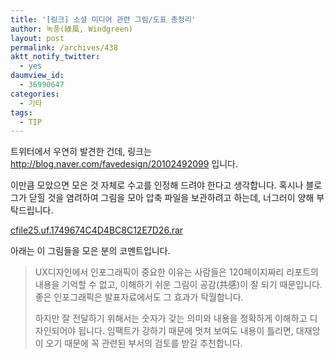 ```yaml
---
title: '[링크] 소셜 미디어 관련 그림/도표 총정리'
author: 녹풍(綠風, Windgreen)
layout: post
permalink: /archives/438
aktt_notify_twitter:
  - yes
daumview_id:
  - 36990647
categories:
  - 기타
tags:
  - TIP
---
```

트위터에서 우연히 발견한 건데, 링크는 <http://blog.naver.com/favedesign/20102492099>&nbsp;입니다. 

이만큼 모았으면 모은 것 자체로 수고를 인정해 드려야 한다고 생각합니다. 혹시나 블로그가 닫힐 것을 염려하여 그림을 모아 압축 파일을 보관하려고 하는데, 너그러이 양해 부탁드립니다.

<a href="/uploads/legacy/old-images/1/cfile25.uf.1749674C4D4BC8C12E7D26.rar" class="aligncenter" />cfile25.uf.1749674C4D4BC8C12E7D26.rar</a>

아래는 이 그림들을 모은 분의 코멘트입니다.

> UX디자인에서 인포그래픽이 중요한 이유는 사람들은 120페이지짜리 리포트의 내용을 기억할 수 없고, 이해하기 쉬운 그림이 공감(共感)이 잘 되기 때문입니다. 좋은 인포그래픽은 발표자료에서도 그 효과가 탁월합니다.
> 
> 하지만 잘 전달하기 위해서는 숫자가 갖는 의미와 내용을 정확하게 이해하고 디자인되어야 됩니다. 임팩트가 강하기 때문에 멋져 보여도 내용이 틀리면, 대재앙이 오기 때문에 꼭 관련된 부서의 검토를 받길 추천합니다.